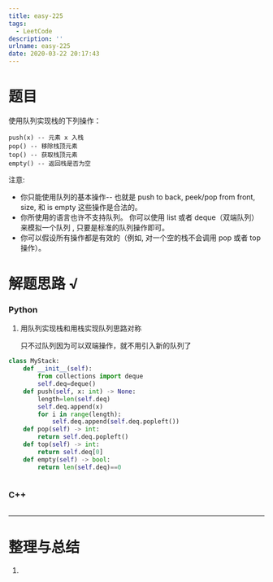 ```yaml
---
title: easy-225
tags:
  - LeetCode
description: ''
urlname: easy-225
date: 2020-03-22 20:17:43
---
```


# 题目

使用队列实现栈的下列操作：

```
push(x) -- 元素 x 入栈
pop() -- 移除栈顶元素
top() -- 获取栈顶元素
empty() -- 返回栈是否为空
```


注意:

- 你只能使用队列的基本操作-- 也就是 push to back, peek/pop from front, size, 和 is empty 这些操作是合法的。
- 你所使用的语言也许不支持队列。 你可以使用 list 或者 deque（双端队列）来模拟一个队列 , 只要是标准的队列操作即可。
- 你可以假设所有操作都是有效的（例如, 对一个空的栈不会调用 pop 或者 top 操作）。



# 解题思路 √

### Python

1. 用队列实现栈和用栈实现队列思路对称 

   只不过队列因为可以双端操作，就不用引入新的队列了

```python
class MyStack:
    def __init__(self):
        from collections import deque
        self.deq=deque()
    def push(self, x: int) -> None:
        length=len(self.deq)
        self.deq.append(x)
        for i in range(length):
            self.deq.append(self.deq.popleft())
    def pop(self) -> int:
        return self.deq.popleft()
    def top(self) -> int:
        return self.deq[0]
    def empty(self) -> bool:
        return len(self.deq)==0
```


```python

```



### C++

```cpp

```

---



# 整理与总结

1. 

